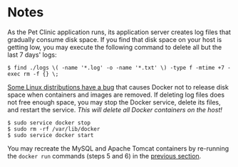 Notes
=====

As the Pet Clinic application runs, its application server creates log files that gradually consume disk space. If you find that disk space on your host is getting low, you may execute the following command to delete all but the last 7 days' logs: 

    $ find ./logs \( -name '*.log' -o -name '*.txt' \) -type f -mtime +7 -exec rm -f {} \;

[Some Linux distributions have a bug](https://github.com/moby/moby/issues/3182#issuecomment-256532928) that causes Docker not to release disk space when containers and images are removed. If deleting log files does not free enough space, you may stop the Docker service, delete its files, and restart the service. _This will delete all Docker containers on the host!_ 

    $ sudo service docker stop
    $ sudo rm -rf /var/lib/docker
    $ sudo service docker start

You may recreate the MySQL and Apache Tomcat containers by re-running the `docker run` commands (steps 5 and 6) in the [previous section](/deploying-petclinic.html).